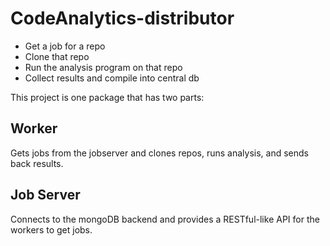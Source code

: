 # CodeAnalytics-distributor

 - Get a job for a repo
 - Clone that repo
 - Run the analysis program on that repo
 - Collect results and compile into central db

This project is one package that has two parts:

## Worker

Gets jobs from the jobserver and clones repos, runs analysis, and sends back results.

## Job Server

Connects to the mongoDB backend and provides a RESTful-like API for the workers to get jobs.

